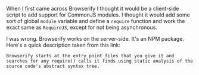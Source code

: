 When I first came across Browserify I thought it would be a client-side script to add support for CommonJS modules. I thought it would add some sort of global `module` variable
and define a `require` function and work the exact same as `RequireJS`, except for not being asynchronous.

I was wrong. Browserify works on the server-side. It's an NPM package. Here's a quick description taken from this link:

    Browserify starts at the entry point files that you give it and searches for any require() calls it finds using static analysis of the source code's abstract syntax tree.